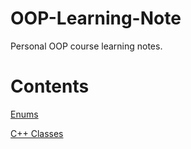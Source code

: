 # OOP-Learning-Note
Personal OOP course learning notes.

# Contents

[Enums](enum.md)

[C++ Classes](./class)